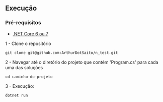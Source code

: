 ## Execução

### Pré-requisitos

- [.NET Core 6 ou 7](https://dotnet.microsoft.com/en-us/download)

1 - Clone o repositório

```
git clone git@github.com:ArthurDotSaito/n_test.git
```

2 - Navegar até o diretório do projeto que contém 'Program.cs' para cada uma das soluções

```
cd caminho-do-projeto
```

3 - Execução:

```
dotnet run
```
